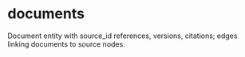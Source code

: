 # documents

Document entity with source_id references, versions, citations; edges linking documents to source nodes.
